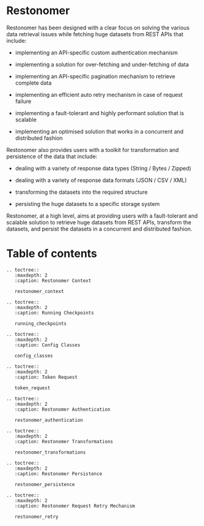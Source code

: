 # Restonomer

Restonomer has been designed with a clear focus on solving the various data retrieval issues while fetching huge datasets from REST APIs that include:

* implementing an API-specific custom authentication mechanism

* implementing a solution for over-fetching and under-fetching of data

* implementing an API-specific pagination mechanism to retrieve complete data

* implementing an efficient auto retry mechanism in case of request failure

* implementing a fault-tolerant and highly performant solution that is scalable

* implementing an optimised solution that works in a concurrent and distributed fashion


Restonomer also provides users with a toolkit for transformation and persistence of the data that include:

* dealing with a variety of response data types (String / Bytes / Zipped)

* dealing with a variety of response data formats (JSON / CSV / XML)

* transforming the datasets into the required structure

* persisting the huge datasets to a specific storage system


Restonomer, at a high level, aims at providing users with a fault-tolerant and scalable solution to retrieve huge datasets from REST APIs, transform the datasets, and persist the datasets in a concurrent and distributed fashion.


# Table of contents

```eval_rst
.. toctree::
   :maxdepth: 2
   :caption: Restonomer Context
   
   restonomer_context
   
.. toctree::
   :maxdepth: 2
   :caption: Running Checkpoints
   
   running_checkpoints
   
.. toctree::
   :maxdepth: 2
   :caption: Config Classes
   
   config_classes

.. toctree::
   :maxdepth: 2
   :caption: Token Request
   
   token_request
   
.. toctree::
   :maxdepth: 2
   :caption: Restonomer Authentication
   
   restonomer_authentication
     
.. toctree::
   :maxdepth: 2
   :caption: Restonomer Transformations
   
   restonomer_transformations
   
.. toctree::
   :maxdepth: 2
   :caption: Restonomer Persistence
   
   restonomer_persistence
   
.. toctree::
   :maxdepth: 2
   :caption: Restonomer Request Retry Mechanism
   
   restonomer_retry
```
